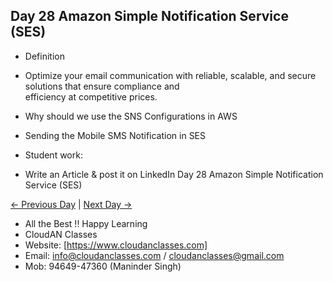 ## Day 28 Amazon Simple Notification Service (SES)

- Definition
  
- Optimize your email communication with reliable, scalable, and secure solutions that ensure compliance and     
  efficiency at competitive prices.


- Why should we use the SNS Configurations in AWS

- Sending the Mobile SMS Notification in SES

- Student work:
- Write an Article & post it on LinkedIn Day 28 Amazon Simple Notification Service (SES)

[← Previous Day](../Day27/README.md) | [Next Day →](../Day29/README.md)

- All the Best !! Happy Learning
- CloudAN Classes
- Website: [https://www.cloudanclasses.com]
- Email: info@cloudanclasses.com / cloudanclasses@gmail.com
- Mob: 94649-47360 (Maninder Singh)


